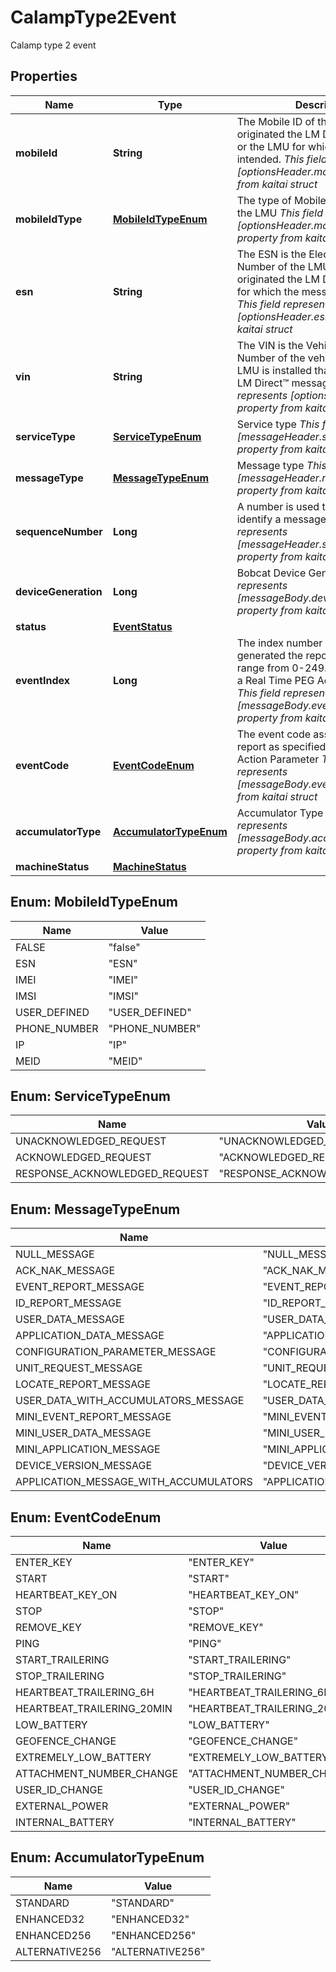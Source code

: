 

# CalampType2Event

Calamp type 2 event

## Properties

| Name | Type | Description | Notes |
|------------ | ------------- | ------------- | -------------|
|**mobileId** | **String** | The Mobile ID of the LMU that either originated the LM Direct™ message or the LMU for which the message is intended.  _This field represents [optionsHeader.mobileId] property from kaitai struct_  |  [optional] |
|**mobileIdType** | [**MobileIdTypeEnum**](#MobileIdTypeEnum) | The type of Mobile ID being used by the LMU  _This field represents [optionsHeader.mobileIdType] property from kaitai struct_  |  [optional] |
|**esn** | **String** | The ESN is the Electronic Serial Number of the LMU that either originated the LM Direct message or for which the message is intended.  _This field represents [optionsHeader.esn] property from kaitai struct_  |  [optional] |
|**vin** | **String** | The VIN is the Vehicle Identification Number of the vehicle in which the LMU is installed that originated the LM Direct™ message.  _This field represents [optionsHeader.vin] property from kaitai struct_  |  [optional] |
|**serviceType** | [**ServiceTypeEnum**](#ServiceTypeEnum) | Service type  _This field represents [messageHeader.serviceType] property from kaitai struct_  |  [optional] |
|**messageType** | [**MessageTypeEnum**](#MessageTypeEnum) | Message type  _This field represents [messageHeader.messageType] property from kaitai struct_  |  [optional] |
|**sequenceNumber** | **Long** | A  number is used to uniquely identify a message.  _This field represents [messageHeader.sequenceNumber] property from kaitai struct_  |  [optional] |
|**deviceGeneration** | **Long** | Bobcat Device Generation  _This field represents [messageBody.deviceGeneration] property from kaitai struct_  |  [optional] |
|**status** | [**EventStatus**](EventStatus.md) |  |  [optional] |
|**eventIndex** | **Long** | The index number of the event that generated the report; values should range from 0-249. 255 represents a Real Time PEG Action request.          _This field represents [messageBody.eventIndex] property from kaitai struct_  |  [optional] |
|**eventCode** | [**EventCodeEnum**](#EventCodeEnum) | The event code assigned to the report as specified by the event’s Action Parameter  _This field represents [messageBody.eventCode] property from kaitai struct_  |  [optional] |
|**accumulatorType** | [**AccumulatorTypeEnum**](#AccumulatorTypeEnum) | Accumulator Type  _This field represents [messageBody.accumulatorType] property from kaitai struct_  |  [optional] |
|**machineStatus** | [**MachineStatus**](MachineStatus.md) |  |  [optional] |



## Enum: MobileIdTypeEnum

| Name | Value |
|---- | -----|
| FALSE | &quot;false&quot; |
| ESN | &quot;ESN&quot; |
| IMEI | &quot;IMEI&quot; |
| IMSI | &quot;IMSI&quot; |
| USER_DEFINED | &quot;USER_DEFINED&quot; |
| PHONE_NUMBER | &quot;PHONE_NUMBER&quot; |
| IP | &quot;IP&quot; |
| MEID | &quot;MEID&quot; |



## Enum: ServiceTypeEnum

| Name | Value |
|---- | -----|
| UNACKNOWLEDGED_REQUEST | &quot;UNACKNOWLEDGED_REQUEST&quot; |
| ACKNOWLEDGED_REQUEST | &quot;ACKNOWLEDGED_REQUEST&quot; |
| RESPONSE_ACKNOWLEDGED_REQUEST | &quot;RESPONSE_ACKNOWLEDGED_REQUEST&quot; |



## Enum: MessageTypeEnum

| Name | Value |
|---- | -----|
| NULL_MESSAGE | &quot;NULL_MESSAGE&quot; |
| ACK_NAK_MESSAGE | &quot;ACK_NAK_MESSAGE&quot; |
| EVENT_REPORT_MESSAGE | &quot;EVENT_REPORT_MESSAGE&quot; |
| ID_REPORT_MESSAGE | &quot;ID_REPORT_MESSAGE&quot; |
| USER_DATA_MESSAGE | &quot;USER_DATA_MESSAGE&quot; |
| APPLICATION_DATA_MESSAGE | &quot;APPLICATION_DATA_MESSAGE&quot; |
| CONFIGURATION_PARAMETER_MESSAGE | &quot;CONFIGURATION_PARAMETER_MESSAGE&quot; |
| UNIT_REQUEST_MESSAGE | &quot;UNIT_REQUEST_MESSAGE&quot; |
| LOCATE_REPORT_MESSAGE | &quot;LOCATE_REPORT_MESSAGE&quot; |
| USER_DATA_WITH_ACCUMULATORS_MESSAGE | &quot;USER_DATA_WITH_ACCUMULATORS_MESSAGE&quot; |
| MINI_EVENT_REPORT_MESSAGE | &quot;MINI_EVENT_REPORT_MESSAGE&quot; |
| MINI_USER_DATA_MESSAGE | &quot;MINI_USER_DATA_MESSAGE&quot; |
| MINI_APPLICATION_MESSAGE | &quot;MINI_APPLICATION_MESSAGE&quot; |
| DEVICE_VERSION_MESSAGE | &quot;DEVICE_VERSION_MESSAGE&quot; |
| APPLICATION_MESSAGE_WITH_ACCUMULATORS | &quot;APPLICATION_MESSAGE_WITH_ACCUMULATORS&quot; |



## Enum: EventCodeEnum

| Name | Value |
|---- | -----|
| ENTER_KEY | &quot;ENTER_KEY&quot; |
| START | &quot;START&quot; |
| HEARTBEAT_KEY_ON | &quot;HEARTBEAT_KEY_ON&quot; |
| STOP | &quot;STOP&quot; |
| REMOVE_KEY | &quot;REMOVE_KEY&quot; |
| PING | &quot;PING&quot; |
| START_TRAILERING | &quot;START_TRAILERING&quot; |
| STOP_TRAILERING | &quot;STOP_TRAILERING&quot; |
| HEARTBEAT_TRAILERING_6H | &quot;HEARTBEAT_TRAILERING_6H&quot; |
| HEARTBEAT_TRAILERING_20MIN | &quot;HEARTBEAT_TRAILERING_20MIN&quot; |
| LOW_BATTERY | &quot;LOW_BATTERY&quot; |
| GEOFENCE_CHANGE | &quot;GEOFENCE_CHANGE&quot; |
| EXTREMELY_LOW_BATTERY | &quot;EXTREMELY_LOW_BATTERY&quot; |
| ATTACHMENT_NUMBER_CHANGE | &quot;ATTACHMENT_NUMBER_CHANGE&quot; |
| USER_ID_CHANGE | &quot;USER_ID_CHANGE&quot; |
| EXTERNAL_POWER | &quot;EXTERNAL_POWER&quot; |
| INTERNAL_BATTERY | &quot;INTERNAL_BATTERY&quot; |



## Enum: AccumulatorTypeEnum

| Name | Value |
|---- | -----|
| STANDARD | &quot;STANDARD&quot; |
| ENHANCED32 | &quot;ENHANCED32&quot; |
| ENHANCED256 | &quot;ENHANCED256&quot; |
| ALTERNATIVE256 | &quot;ALTERNATIVE256&quot; |




